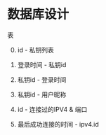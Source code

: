 # 数据库设计

表

0. id - 私钥列表
1. 登录时间 - 私钥id
2. 私钥id - 登录时间
3. 私钥id - 用户昵称

10. id - 连接过的IPV4 & 端口
11. 最后成功连接的时间 - ipv4.id
